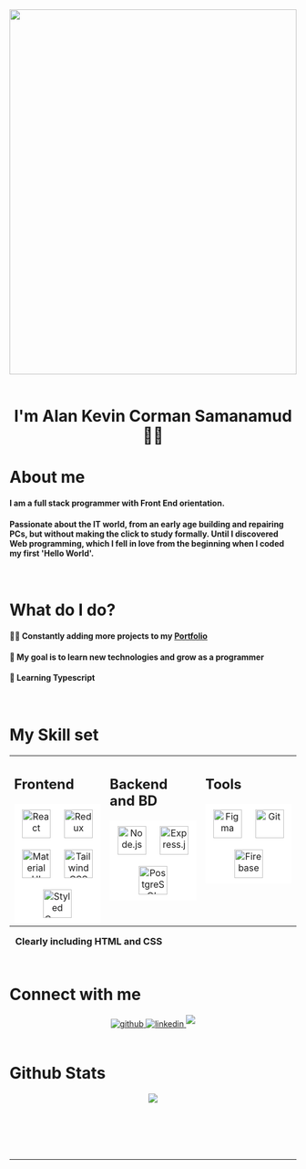 <div align="center" style="height:40rem">
<img src="https://rishavanand.github.io/static/images/greetings.gif" align="center" style="width:100%"/>
</div>

<br/>

<div align="center"> <h1> I'm Alan Kevin Corman Samanamud 👨‍💻 </h1> </div>

<h1>About me </h1>

<h4>I am a full stack programmer with <span style="font-weight: bold">Front End orientation</span>.</h4> 
<h4> Passionate about the IT world, from an early age building and repairing PCs, but without making the click to study formally. Until I discovered Web programming, which I fell in love from the beginning when I coded my first 'Hello World'. </h4>
<br/>

<h1> What do I do? </h1>
<h4> 👨‍💻 Constantly adding more projects to my <a href="https://portfolio-kevinc-orman.netlify.app/" target="_blank">Portfolio </a> </h4>
<h4> 🔭 My goal is to learn new technologies and grow as a programmer </h4>
<h4> 🌱 Learning Typescript </h4>

<br/>

<h1>My Skill set </h1>

<table><tr><td valign="top" width="33%">

<h2>Frontend </h2>

<div align="center" style="background-color: white">  
<a href="https://reactjs.org/" target="_blank"><img style="margin: 10px" src="https://profilinator.rishav.dev/skills-assets/react-original-wordmark.svg" alt="React" height="50" /></a>  
<a href="https://redux.js.org/" target="_blank"><img style="margin: 10px" src="https://profilinator.rishav.dev/skills-assets/redux-original.svg" alt="Redux" height="50" /></a>  
<a href="https://mui.com/" target="_blank"><img style="margin: 10px" src="https://profilinator.rishav.dev/skills-assets/mui.png" alt="Material UI" height="50" /></a>  
<a href="https://www.tailwindcss.com/" target="_blank"><img style="margin: 10px" src="https://profilinator.rishav.dev/skills-assets/tailwindcss.svg" alt="Tailwind CSS" height="50" /></a>  
<a href="https://styled-components.com/" target="_blank"><img style="margin: 10px" src="https://profilinator.rishav.dev/skills-assets/styled-components.png" alt="Styled Components" height="50" /></a>  
</div>

</td><td valign="top" width="33%">

<h2>Backend and BD</h2>

<div align="center" style="background-color: #FFFFFF">  
<a href="https://nodejs.org/" target="_blank"><img style="margin: 10px" src="https://profilinator.rishav.dev/skills-assets/nodejs-original-wordmark.svg" alt="Node.js" height="50" /></a>  
<a href="https://expressjs.com/" target="_blank"><img style="margin: 10px" src="https://profilinator.rishav.dev/skills-assets/express-original-wordmark.svg" alt="Express.js" height="50" /></a>  
<a href="https://www.postgresql.org/" target="_blank"><img style="margin: 10px" src="https://profilinator.rishav.dev/skills-assets/postgresql-original-wordmark.svg" alt="PostgreSQL" height="50" /></a>  
</div>

</td><td valign="top" width="33%">

<h2>Tools </h2>

<div align="center" style="background-color: white">  
<a href="https://www.figma.com/" target="_blank"><img style="margin: 10px" src="https://profilinator.rishav.dev/skills-assets/figma-icon.svg" alt="Figma" height="50" /></a>  
<a href="https://github.com/" target="_blank"><img style="margin: 10px" src="https://profilinator.rishav.dev/skills-assets/git-scm-icon.svg" alt="Git" height="50" /></a>  
<a href="https://firebase.google.com/" target="_blank"><img style="margin: 10px" src="https://profilinator.rishav.dev/skills-assets/firebase.png" alt="Firebase" height="50" /></a>  
</div>

</td></tr></table>
<h3 style="margin: 10px"> Clearly including <span style="font-weight: bold">HTML</span> and <span style="font-weight: bold">CSS</span> </h3>
<br/>

<h1>Connect with me </h1>

<div align="center">
<a href="https://github.com/laoset" target="_blank">
<img src=https://img.shields.io/badge/github-%2324292e.svg?&style=for-the-badge&logo=github&logoColor=white alt=github style="margin-bottom: 5px;" />
</a>
<a href="https://linkedin.com/in/alan-kevin-corman-samanamud-22b566176" target="_blank">
<img src=https://img.shields.io/badge/linkedin-%231E77B5.svg?&style=for-the-badge&logo=linkedin&logoColor=white alt=linkedin style="margin-bottom: 5px;" />
</a>
<a href="https://linkedin.com/in/alan-kevin-corman-samanamud-22b566176" target="_blank">
<img src=https://img.shields.io/badge/Gmail-D14836?style=for-the-badge&logo=gmail&logoColor=white style="margin-bottom: 5px;" />
</a>    
</div>

<br/>

<h1>Github Stats </h1>

<div align="center"><img src="https://github-readme-stats.vercel.app/api?username=laoset&show_icons=true&count_private=true&hide_border=true" align="center" /></div>

<br/>

<br/>

<br/>

<br/>

<br />

---
